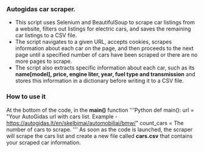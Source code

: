 ### Autogidas car scraper.

- This script uses Selenium and BeautifulSoup to scrape car listings from a website, filters out listings for electric cars, and saves the remaining car listings to a CSV file.
- The script navigates to a given URL, accepts cookies, scrapes information about each car on the page, and then proceeds to the next page until a specified number of cars have been scraped or there are no more pages to scrape. 
- The script also extracts specific information about each car, such as its **name[model], price, engine liter, year, fuel type and transmission** and stores this information in a dictionary before writing it to a CSV file.


### How to use it

At the bottom of the code, in the **main()** function
'''Python
def main():
    url = "Your AutoGidas url with cars list. Example - https://autogidas.lt/en/skelbimai/automobiliai/bmw/"
    count_cars = The number of cars to scrape.
'''
As soon as the code is launched, the scraper will scrape the cars list and create a new file called **cars.csv** that contains your scraped car information.
